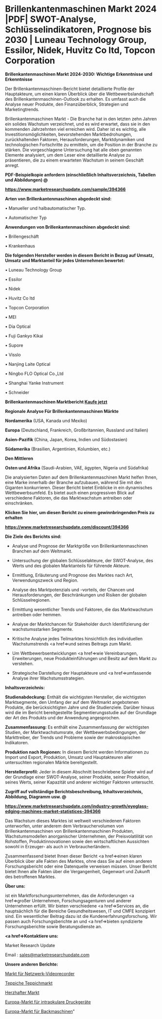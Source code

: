 # Brillenkantenmaschinen Markt 2024 |PDF| SWOT-Analyse, Schlüsselindikatoren, Prognose bis 2030 | Luneau Technology Group, Essilor, Nidek, Huvitz Co ltd, Topcon Corporation

<strong>Brillenkantenmaschinen Markt 2024-2030: Wichtige Erkenntnisse und Erkenntnisse</strong>

Der Brillenkantenmaschinen-Bericht bietet detaillierte Profile der Hauptakteure, um einen klaren Überblick über die Wettbewerbslandschaft des Brillenkantenmaschinen-Outlook zu erhalten. Es umfasst auch die Analyse neuer Produkte, den Finanzüberblick, Strategien und Marketingtrends.

Brillenkantenmaschinen Markt - Die Branche hat in den letzten zehn Jahren ein solides Wachstum verzeichnet, und es wird erwartet, dass sie in den kommenden Jahrzehnten viel erreichen wird. Daher ist es wichtig, alle Investitionsmöglichkeiten, bevorstehenden Marktbedrohungen, zurückhaltenden Faktoren, Herausforderungen, Marktdynamiken und technologischen Fortschritte zu ermitteln, um die Position in der Branche zu stärken. Die vorgeschlagene Untersuchung hat alle oben genannten Elemente analysiert, um dem Leser eine detaillierte Analyse zu präsentieren, die zu einem erwarteten Wachstum in seinem Geschäft anregt.



<strong><b>PDF-Beispielkopie anfordern (einschließlich Inhaltsverzeichnis, Tabellen und Abbildungen) @ </b></strong>

<strong><a href=https://www.marketresearchupdate.com/sample/394366>

<strong>https://www.marketresearchupdate.com/sample/394366</u></a></strong></strong>



<strong>Arten von Brillenkantenmaschinen abgedeckt sind:</strong>

• Manueller und halbautomatischer Typ.

• Automatischer Typ



<strong>Anwendungen von Brillenkantenmaschinen abgedeckt sind:</strong>

• Brillengeschäft

• Krankenhaus



<strong>Die folgenden Hersteller werden in diesem Bericht in Bezug auf Umsatz, Umsatz und Marktanteil für jedes Unternehmen bewertet:</strong>

• Luneau Technology Group

• Essilor

• Nidek

• Huvitz Co ltd

• Topcon Corporation

• MEI

• Dia Optical

• Fuji Gankyo Kikai

• Supore

• Visslo

• Nanjing Laite Optical

• Ningbo FLO Optical Co.,Ltd

• Shanghai Yanke Instrument

• Schneider



<strong>Brillenkantenmaschinen Marktbericht <a href=https://www.marketresearchupdate.com/buynow/394366>Kaufe jetzt</a></strong>



<strong>Regionale Analyse Für Brillenkantenmaschinen Märkte</strong>



<strong>Nordamerika</strong> (USA, Kanada und Mexiko)



<strong>Europa</strong> (Deutschland, Frankreich, Großbritannien, Russland und Italien)



<strong>Asien-Pazifik</strong> (China, Japan, Korea, Indien und Südostasien)



<strong>Südamerika</strong> (Brasilien, Argentinien, Kolumbien, etc.)



<strong>Den Mittleren</strong> 

<strong>Osten und Afrika</strong> (Saudi-Arabien, VAE, ägypten, Nigeria und Südafrika)

Die analysierten Daten auf dem Brillenkantenmaschinen Markt helfen Ihnen, eine Marke innerhalb der Branche aufzubauen, während Sie mit den Giganten konkurrieren. Dieser Bericht bietet Einblicke in ein dynamisches Wettbewerbsumfeld. Es bietet auch einen progressiven Blick auf verschiedene Faktoren, die das Marktwachstum antreiben oder einschränken.



<strong>Klicken Sie hier, um diesen Bericht zu einem gewinnbringenden Preis zu erhalten
</strong>

<strong><a href=https://www.marketresearchupdate.com/discount/394366>https://www.marketresearchupdate.com/discount/394366</b></u></strong></a>



<strong>Die Ziele des Berichts sind:</strong>

- Analyse und Prognose der Marktgröße von Brillenkantenmaschinen Branchen auf dem Weltmarkt.

- Untersuchung der globalen Schlüsselakteure, der SWOT-Analyse, des Werts und des globalen Marktanteils für führende Akteure.

- Ermittlung, Erläuterung und Prognose des Marktes nach Art, Verwendungszweck und Region.

- Analyse des Marktpotenzials und -vorteils, der Chancen und Herausforderungen, der Beschränkungen und Risiken der globalen Schlüsselregionen.

- Ermittlung wesentlicher Trends und Faktoren, die das Marktwachstum antreiben oder hemmen.

- Analyse der Marktchancen für Stakeholder durch Identifizierung der wachstumsstarken Segmente.

- Kritische Analyse jedes Teilmarktes hinsichtlich des individuellen Wachstumstrends <a href=>und</a> seines Beitrags zum Markt.

- Um Wettbewerbsentwicklungen <a href=>wie</a> Vereinbarungen, Erweiterungen, neue Produkteinführungen und Besitz auf dem Markt zu verstehen.

- Strategische Darstellung der Hauptakteure und <a href=>umfas</a>sende Analyse ihrer Wachstumsstrategien.



<strong>Inhaltsverzeichnis:</strong>



<strong>Studienabdeckung:</strong> Enthält die wichtigsten Hersteller, die wichtigsten Marktsegmente, den Umfang der auf dem Weltmarkt angebotenen Produkte, die berücksichtigten Jahre und die Studienziele. Darüber hinaus wird die im Bericht bereitgestellte Segmentierungsstudie auf der Grundlage der Art des Produkts und der Anwendung angesprochen.



<strong>Zusammenfassung:</strong> Es enthält eine Zusammenfassung der wichtigsten Studien, der Marktwachstumsrate, der Wettbewerbsbedingungen, der Markttreiber, der Trends und Probleme sowie der makroskopischen Indikatoren.



<strong>Produktion nach Regionen:</strong> In diesem Bericht werden Informationen zu Import und Export, Produktion, Umsatz und Hauptakteuren aller untersuchten regionalen Märkte bereitgestellt.



<strong>Herstellerprofil:</strong> Jeder in diesem Abschnitt beschriebene Spieler wird auf der Grundlage einer SWOT-Analyse, seiner Produkte, seiner Produktion, seines Werts, seiner Kapazität und anderer wichtiger Faktoren untersucht.



<strong><b>Zugriff auf vollständige Berichtsbeschreibung, Inhaltsverzeichnis, Abbildung, Diagramm usw. @ </b></strong>

<strong><a href=https://www.marketresearchupdate.com/industry-growth/eyeglass-edging-machines-market-statistices-394366>https://www.marketresearchupdate.com/industry-growth/eyeglass-edging-machines-market-statistices-394366</a></strong>

Das Wachstum dieses Marktes ist weltweit verschiedenen Faktoren unterworfen, unter anderem dem Verbrauchervolumen von Brillenkantenmaschinen von Brillenkantenmaschinen Produkten, Wachstumsmodellen anorganischer Unternehmen, der Preisvolatilität von Rohstoffen, Produktinnovationen sowie den wirtschaftlichen Aussichten sowohl in Erzeuger- als auch in Verbraucherländern.

Zusammenfassend bietet Ihnen dieser Bericht <a href=>einen</a> klaren Überblick über alle Fakten des Marktes, ohne dass Sie auf einen anderen Forschungsbericht oder eine Datenquelle verweisen müssen. Unser Bericht bietet Ihnen alle Fakten über die Vergangenheit, Gegenwart und Zukunft des betroffenen Marktes.



<strong>Über uns:</strong>

 ist ein Marktforschungsunternehmen, das die Anforderungen <a href=>großer</a> Unternehmen, Forschungsagenturen und anderer Unternehmen erfüllt. Wir bieten verschiedene <a href=>Services</a> an, die hauptsächlich für die Bereiche Gesundheitswesen, IT und CMFE konzipiert sind. Ein wesentlicher Beitrag dazu ist die Kundenerfahrungsforschung. Wir passen auch Forschungsberichte an und <a href=>bieten</a> syndizierte Forschungsberichte sowie Beratungsdienste an.



<strong><a href=>Kontaktiere uns:</a></strong>

Market Research Update

Email : sales@marketresearchupdate.com



<strong>Unsere anderen Berichte:</strong>

<a href=https://www.linkedin.com/pulse/network-video-recorders-market-expected-witness-high-demand>Markt für Netzwerk-Videorecorder</a>

<a href=https://www.linkedin.com/pulse/rugs-carpets-market-outlooks-2023-size>Teppiche Teppichmarkt</a>

<a href=https://www.linkedin.com/pulse/savory-market-size-trends-consumption-future>Herzhafter Markt</a>

<a href=https://www.linkedin.com/pulse/europe-intraocular-pressure-device-market-future>Europa-Markt für intraokulare Druckgeräte</a>

<a href=https://www.linkedin.com/pulse/europe-baked-machine-market-2023-current-future-1f>Europa-Markt für Backmaschinen</a>"
